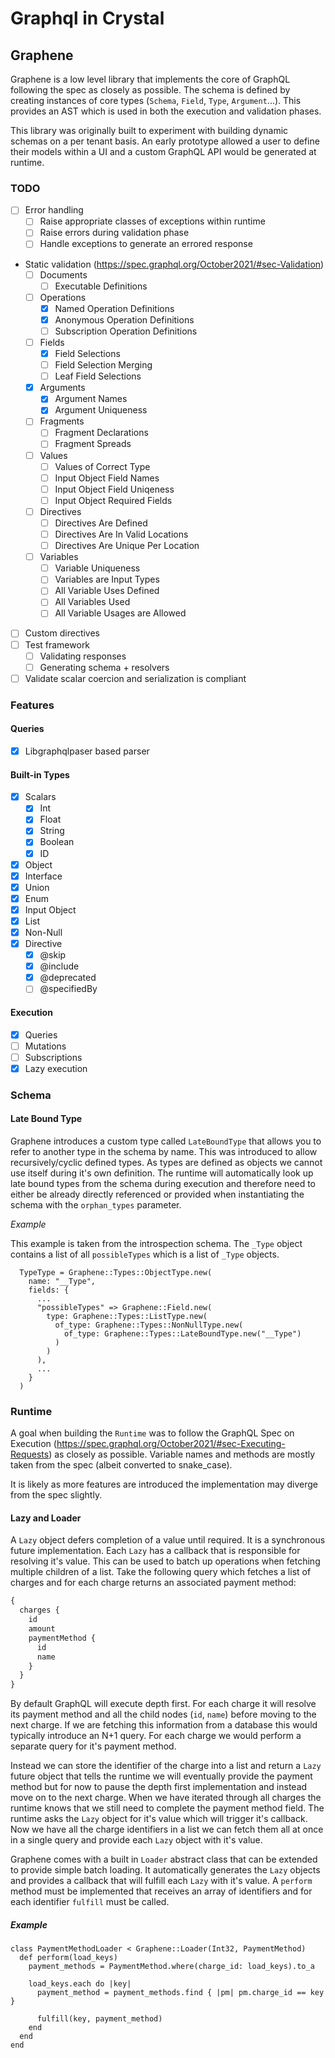 # Graphql in Crystal

## Graphene

Graphene is a low level library that implements the core of GraphQL following the spec as closely as possible. The schema is defined by creating instances of core types (`Schema`, `Field`, `Type`, `Argument`...). This provides an AST which is used in both the execution and validation phases.

This library was originally built to experiment with building dynamic schemas on a per tenant basis. An early prototype allowed a user to define their models within a UI and a custom GraphQL API would be generated at runtime.

### TODO

- [ ] Error handling
  - [ ] Raise appropriate classes of exceptions within runtime
  - [ ] Raise errors during validation phase
  - [ ] Handle exceptions to generate an errored response
- Static validation (https://spec.graphql.org/October2021/#sec-Validation)
  - [ ] Documents
    - [ ] Executable Definitions
  - [ ] Operations
    - [x] Named Operation Definitions
    - [x] Anonymous Operation Definitions
    - [ ] Subscription Operation Definitions
  - [ ] Fields
    - [x] Field Selections
    - [ ] Field Selection Merging
    - [ ] Leaf Field Selections
  - [x] Arguments
    - [x] Argument Names
    - [x] Argument Uniqueness
  - [ ] Fragments
    - [ ] Fragment Declarations
    - [ ] Fragment Spreads
  - [ ] Values
    - [ ] Values of Correct Type
    - [ ] Input Object Field Names
    - [ ] Input Object Field Uniqeness
    - [ ] Input Object Required Fields
  - [ ] Directives
    - [ ] Directives Are Defined
    - [ ] Directives Are In Valid Locations
    - [ ] Directives Are Unique Per Location
  - [ ] Variables
    - [ ] Variable Uniqueness
    - [ ] Variables are Input Types
    - [ ] All Variable Uses Defined
    - [ ] All Variables Used
    - [ ] All Variable Usages are Allowed
- [ ] Custom directives
- [ ] Test framework
  - [ ] Validating responses
  - [ ] Generating schema + resolvers
- [ ] Validate scalar coercion and serialization is compliant

### Features

#### Queries

- [x] Libgraphqlpaser based parser

#### Built-in Types

- [x] Scalars
  - [x] Int
  - [x] Float
  - [x] String
  - [x] Boolean
  - [x] ID
- [x] Object
- [x] Interface
- [x] Union
- [x] Enum
- [x] Input Object
- [x] List
- [x] Non-Null
- [x] Directive
  - [x] @skip
  - [x] @include
  - [x] @deprecated
  - [ ] @specifiedBy

#### Execution

- [x] Queries
- [ ] Mutations
- [ ] Subscriptions
- [x] Lazy execution

### Schema

#### Late Bound Type

Graphene introduces a custom type called `LateBoundType` that allows you to refer to another type in the schema by name. This was introduced to allow recursively/cyclic defined types. As types are defined as objects we cannot use itself during it's own definition. The runtime will automatically look up late bound types from the schema during execution and therefore need to either be already directly referenced or provided when instantiating the schema with the `orphan_types` parameter.

*Example*

This example is taken from the introspection schema. The `_Type` object contains a list of all `possibleTypes` which is a list of `_Type` objects.

```crystal
  TypeType = Graphene::Types::ObjectType.new(
    name: "__Type",
    fields: {
      ...
      "possibleTypes" => Graphene::Field.new(
        type: Graphene::Types::ListType.new(
          of_type: Graphene::Types::NonNullType.new(
            of_type: Graphene::Types::LateBoundType.new("__Type")
          )
        )
      ),
      ...
    }
  )
```

### Runtime

A goal when building the `Runtime` was to follow the GraphQL Spec on Execution (https://spec.graphql.org/October2021/#sec-Executing-Requests) as closely as possible. Variable names and methods are mostly taken from the spec (albeit converted to snake_case).

It is likely as more features are introduced the implementation may diverge from the spec slightly.

#### Lazy and Loader

A `Lazy` object defers completion of a value until required. It is a synchronous future implementation. Each `Lazy` has a callback that is responsible for resolving it's value. This can be used to batch up operations when fetching multiple children of a list. Take the following query which fetches a list of charges and for each charge returns an associated payment method:

```graphql
{
  charges {
    id
    amount
    paymentMethod {
      id
      name
    }
  }
}
```

By default GraphQL will execute depth first. For each charge it will resolve its payment method and all the child nodes (`id`, `name`) before moving to the next charge. If we are fetching this information from a database this would typically introduce an N+1 query. For each charge we would perform a separate query for it's payment method.

Instead we can store the identifier of the charge into a list and return a `Lazy` future object that tells the runtime we will eventually provide the payment method but for now to pause the depth first implementation and instead move on to the next charge. When we have iterated through all charges the runtime knows that we still need to complete the payment method field. The runtime asks the `Lazy` object for it's value which will trigger it's callback. Now we have all the charge identifiers in a list we can fetch them all at once in a single query and provide each `Lazy` object with it's value.

Graphene comes with a built in `Loader` abstract class that can be extended to provide simple batch loading. It automatically generates the `Lazy` objects and provides a callback that will fulfill each `Lazy` with it's value. A `perform` method must be implemented that receives an array of identifiers and for each identifier `fulfill` must be called.

##### Example

```crystal
class PaymentMethodLoader < Graphene::Loader(Int32, PaymentMethod)
  def perform(load_keys)
    payment_methods = PaymentMethod.where(charge_id: load_keys).to_a

    load_keys.each do |key|
      payment_method = payment_methods.find { |pm| pm.charge_id == key }

      fulfill(key, payment_method)
    end
  end
end
```
